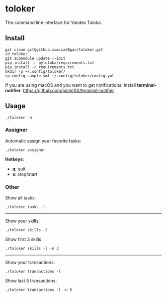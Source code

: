 # toloker
The command line interface for Yandex Toloka.

## Install
    git clone git@github.com:cad0gan/toloker.git
    cd toloker
    git submodule update --init
    pip install -r pytoloka/requirements.txt
    pip install -r requirements.txt
    mkdir -p ~/.config/toloker/
    cp config_sample.yml ~/.config/toloker/config.yml
    
If you are using macOS and you want to get notifications, install **terminal-notifier**.
https://github.com/julienXX/terminal-notifier 

## Usage
    ./toloker -h
### Assigner
Automatic assign your favorite tasks:
    
    ./toloker assigner
**Hotkeys**:
* **q**: quit
* **s**: stop/start
### Other
Show all tasks:

    ./toloker tasks -l
    
-------------------------------------


Show your skills:

    ./toloker skills -l
    
Show first 3 skills

    ./toloker skills -l -n 3
    
-------------------------------------
    
Show your transactions:

    ./toloker transactions -l

Show last 5 transactions:

    ./toloker transactions -l -n 5
